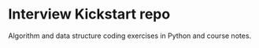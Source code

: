 # Interview Kickstart repo
Algorithm and data structure coding exercises in Python and course notes.
